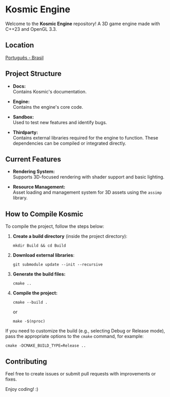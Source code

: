 # Kosmic Engine

Welcome to the **Kosmic Engine** repository! A 3D game engine made with C++23 and OpenGL 3.3.

## Location

[Português - Brasil](Docs/pt_BR/README.md)

## Project Structure

- **Docs:**  
    Contains Kosmic's documentation.

- **Engine:**  
    Contains the engine's core code.

- **Sandbox:**  
    Used to test new features and identify bugs.

- **Thirdparty:**  
    Contains external libraries required for the engine to function. These dependencies can be compiled or integrated directly.

## Current Features

- **Rendering System:**  
    Supports 3D-focused rendering with shader support and basic lighting.

- **Resource Management:**  
    Asset loading and management system for 3D assets using the `assimp` library.

## How to Compile Kosmic

To compile the project, follow the steps below:

1. **Create a build directory** (inside the project directory):

     ```
     mkdir Build && cd Build
     ```

2. **Download external libraries**:

     ```
     git submodule update --init --recursive
     ```

3. **Generate the build files:**

     ```
     cmake ..
     ```

4. **Compile the project:**

     ```
     cmake --build .
     ```

     or

     ```
     make -$(nproc)
     ```

If you need to customize the build (e.g., selecting Debug or Release mode), pass the appropriate options to the `cmake` command, for example:

```
cmake -DCMAKE_BUILD_TYPE=Release ..
```

## Contributing

Feel free to create issues or submit pull requests with improvements or fixes.  

Enjoy coding! :)

